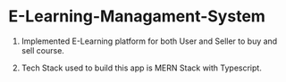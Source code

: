 # E-Learning-Managament-System

1. Implemented E-Learning platform for both User and Seller to buy and sell course.

2. Tech Stack used to build this app is MERN Stack with Typescript.
